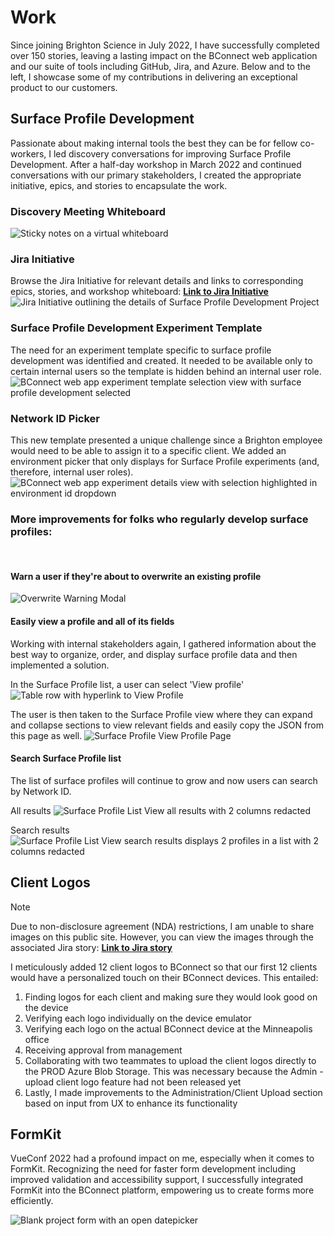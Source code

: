 # Work
Since joining Brighton Science in July 2022, I have successfully completed over 150 stories, leaving a lasting impact on the BConnect web application and our suite of tools including GitHub, Jira, and Azure. Below and to the left, I showcase some of my contributions in delivering an exceptional product to our customers.

## Surface Profile Development

Passionate about making internal tools the best they can be for fellow co-workers, I led discovery conversations for improving Surface Profile Development. After a half-day workshop in March 2022 and continued conversations with our primary stakeholders, I created the appropriate initiative, epics, and stories to encapsulate the work.

### Discovery Meeting Whiteboard
![Sticky notes on a virtual whiteboard](/assets/surface-profile-development-workshop-notes.png "Surface Profile Development Workshop Notes")

### Jira Initiative
Browse the Jira Initiative for relevant details and links to corresponding epics, stories, and workshop whiteboard: **[Link to Jira Initiative](https://brightonscience.atlassian.net/browse/SOF-1096)**
![Jira Initiative outlining the details of Surface Profile Development Project](/assets/surface-profile-development-initiative.png "Jira Initiative")


### Surface Profile Development Experiment Template
The need for an experiment template specific to surface profile development was identified and created. It needed to be available only to certain internal users so the template is hidden behind an internal user role.
![BConnect web app experiment template selection view with surface profile development selected](/assets/surface-profile-development-template.png "Surface Profile Development Template")

### Network ID Picker
This new template presented a unique challenge since a Brighton employee would need to be able to assign it to a specific client. We added an environment picker that only displays for Surface Profile experiments (and, therefore, internal user roles).
![BConnect web app experiment details view with selection highlighted in environment id dropdown](/assets/surface-profile-development-environment-picker.png "Surface Profile Environment Picker")

### More improvements for folks who regularly develop surface profiles:
<br>

#### Warn a user if they're about to overwrite an existing profile
![Overwrite Warning Modal](/assets/surface-profile-overwrite-warning.png "Surface Profile Overwrite Warning Modal")

#### Easily view a profile and all of its fields

Working with internal stakeholders again, I gathered information about the best way to organize, order, and display surface profile data and then implemented a solution.

In the Surface Profile list, a user can select 'View profile'
![Table row with hyperlink to View Profile](/assets/surface-profile-list-view-profile.png "View profile option")

The user is then taken to the Surface Profile view where they can expand and collapse sections to view relevant fields and easily copy the JSON from this page as well.
![Surface Profile View Profile Page](/assets/surface-profile-view-profile.png "View profile option")

#### Search Surface Profile list

The list of surface profiles will continue to grow and now users can search by Network ID.

All results
![Surface Profile List View all results with 2 columns redacted](/assets/surface-profile-list-view-all-results.png "All results")

Search results
![Surface Profile List View search results displays 2 profiles in a list with 2 columns redacted](/assets/surface-profile-list-view-search-results.png "Search results")

## Client Logos
> [!NOTE]
> Due to non-disclosure agreement (NDA) restrictions, I am unable to share images on this public site. However, you can view the images through the associated Jira story: **[Link to Jira story](https://brightonscience.atlassian.net/browse/SOF-2178)**

I meticulously added 12 client logos to BConnect so that our first 12 clients would have a personalized touch on their BConnect devices. This entailed: 
1. Finding logos for each client and making sure they would look good on the device
1. Verifying each logo individually on the device emulator 
1. Verifying each logo on the actual BConnect device at the Minneapolis office
1. Receiving approval from management
1. Collaborating with two teammates to upload the client logos directly to the PROD Azure Blob Storage. This was necessary because the Admin - upload client logo feature had not been released yet
1. Lastly, I made improvements to the Administration/Client Upload section based on input from UX to enhance its functionality

## FormKit
VueConf 2022 had a profound impact on me, especially when it comes to FormKit. Recognizing the need for faster form development including improved validation and accessibility support, I successfully integrated FormKit into the BConnect platform, empowering us to create forms more efficiently.

![Blank project form with an open datepicker](/assets/project-details-form.png "Project Details Form")
